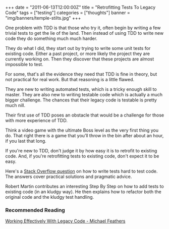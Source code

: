 +++
date = "2011-06-13T12:00:00Z"
title = "Retrofitting Tests To Legacy Code"
tags = ["testing"]
categories = ["thoughts"]
banner = "img/banners/temple-stilts.jpg"
+++

One problem with TDD is that those who try it, often begin by writing a few trivial tests to get the lie of the land. Then instead of using TDD to write new code they do something much much harder. 

They do what I did, they start out by trying to write some unit tests for existing code. Either a past project, or more likely the project they are currently working on. Then they discover that these projects are almost impossible to test.

For some, that's all the evidence they need that TDD is fine in theory, but not practical for real work. But that reasoning is a little flawed.

They are new to writing automated tests, which is a tricky enough skill to master. They are also new to writing testable code which is actually a much bigger challenge. The chances that their legacy code is testable is pretty much nill.

Their first use of TDD poses an obstacle that would be a challenge for those with more experience of TDD.

Think a video game with the ultimate Boss level as the very first thing you do. That right there is a game that you’ll throw in the bin after about an hour, if you last that long.

If you're new to TDD, don't judge it by how easy it is to retrofit to existing code. And, if you're retrofitting tests to existing code, don't expect it to be easy.

Here's a [Stack Overflow question](https://stackoverflow.com/questions/606811/tdd-and-di-dependency-injections-becoming-cumbersome/616589#616589) on how to write tests hard to test code. The answers cover practical solutions and pragmatic advice.

Robert Martin contributes an interesting Step By Step on how to add tests to existing code (in an kludgy way). He then explains how to refactor both the original code and the kludgy test handling.

### Recommended Reading
[Working Effectively With Legacy Code - Michael Feathers](http://www.bookdepository.com/book/9780131177055/?a_aid=richardadalton)

